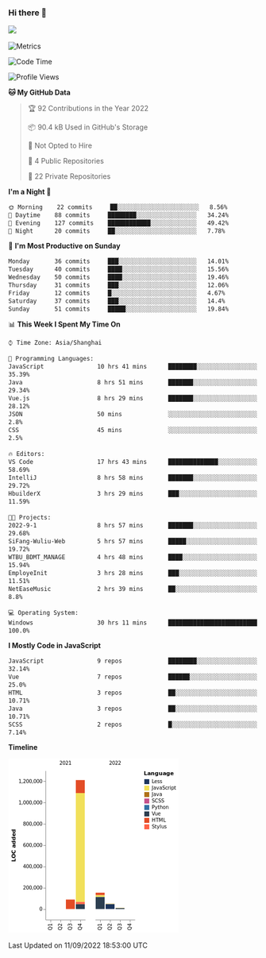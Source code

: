 ### Hi there 👋
![](https://github-readme-stats.vercel.app/api?username=Jamartin-create)

![Metrics](https://metrics.lecoq.io/Jamartin-create?template=classic&base.activity=0&base.community=0&base.repositories=0&isocalendar=1&calendar=1&languages=1&base=header%2C%20activity%2C%20community%2C%20repositories%2C%20metadata&base.indepth=false&base.hireable=false&isocalendar=false&isocalendar.duration=full-year&languages=false&languages.limit=8&languages.threshold=0%25&languages.other=false&languages.colors=github&languages.sections=most-used&languages.indepth=false&languages.analysis.timeout=15&languages.categories=markup%2C%20programming&languages.recent.categories=markup%2C%20programming&languages.recent.load=300&languages.recent.days=14&calendar=false&calendar.limit=1&config.timezone=Asia%2FShanghai)

<!--START_SECTION:waka-->
![Code Time](http://img.shields.io/badge/Code%20Time-105%20hrs%2025%20mins-blue)

![Profile Views](http://img.shields.io/badge/Profile%20Views-31-blue)

**🐱 My GitHub Data** 

> 🏆 92 Contributions in the Year 2022
 > 
> 📦 90.4 kB Used in GitHub's Storage 
 > 
> 🚫 Not Opted to Hire
 > 
> 📜 4 Public Repositories 
 > 
> 🔑 22 Private Repositories  
 > 
**I'm a Night 🦉** 

```text
🌞 Morning    22 commits     ██░░░░░░░░░░░░░░░░░░░░░░░   8.56% 
🌆 Daytime    88 commits     ████████░░░░░░░░░░░░░░░░░   34.24% 
🌃 Evening    127 commits    ████████████░░░░░░░░░░░░░   49.42% 
🌙 Night      20 commits     ██░░░░░░░░░░░░░░░░░░░░░░░   7.78%

```
📅 **I'm Most Productive on Sunday** 

```text
Monday       36 commits     ███░░░░░░░░░░░░░░░░░░░░░░   14.01% 
Tuesday      40 commits     ████░░░░░░░░░░░░░░░░░░░░░   15.56% 
Wednesday    50 commits     ████░░░░░░░░░░░░░░░░░░░░░   19.46% 
Thursday     31 commits     ███░░░░░░░░░░░░░░░░░░░░░░   12.06% 
Friday       12 commits     █░░░░░░░░░░░░░░░░░░░░░░░░   4.67% 
Saturday     37 commits     ███░░░░░░░░░░░░░░░░░░░░░░   14.4% 
Sunday       51 commits     █████░░░░░░░░░░░░░░░░░░░░   19.84%

```


📊 **This Week I Spent My Time On** 

```text
⌚︎ Time Zone: Asia/Shanghai

💬 Programming Languages: 
JavaScript               10 hrs 41 mins      ████████░░░░░░░░░░░░░░░░░   35.39% 
Java                     8 hrs 51 mins       ███████░░░░░░░░░░░░░░░░░░   29.34% 
Vue.js                   8 hrs 29 mins       ███████░░░░░░░░░░░░░░░░░░   28.12% 
JSON                     50 mins             ░░░░░░░░░░░░░░░░░░░░░░░░░   2.8% 
CSS                      45 mins             ░░░░░░░░░░░░░░░░░░░░░░░░░   2.5%

🔥 Editors: 
VS Code                  17 hrs 43 mins      ██████████████░░░░░░░░░░░   58.69% 
IntelliJ                 8 hrs 58 mins       ███████░░░░░░░░░░░░░░░░░░   29.72% 
HbuilderX                3 hrs 29 mins       ███░░░░░░░░░░░░░░░░░░░░░░   11.59%

🐱‍💻 Projects: 
2022-9-1                 8 hrs 57 mins       ███████░░░░░░░░░░░░░░░░░░   29.68% 
SiFang-Wuliu-Web         5 hrs 57 mins       █████░░░░░░░░░░░░░░░░░░░░   19.72% 
WTBU_BDMT_MANAGE         4 hrs 48 mins       ████░░░░░░░░░░░░░░░░░░░░░   15.94% 
EmployeInit              3 hrs 28 mins       ███░░░░░░░░░░░░░░░░░░░░░░   11.51% 
NetEaseMusic             2 hrs 39 mins       ██░░░░░░░░░░░░░░░░░░░░░░░   8.8%

💻 Operating System: 
Windows                  30 hrs 11 mins      █████████████████████████   100.0%

```

**I Mostly Code in JavaScript** 

```text
JavaScript               9 repos             ████████░░░░░░░░░░░░░░░░░   32.14% 
Vue                      7 repos             ██████░░░░░░░░░░░░░░░░░░░   25.0% 
HTML                     3 repos             ██░░░░░░░░░░░░░░░░░░░░░░░   10.71% 
Java                     3 repos             ██░░░░░░░░░░░░░░░░░░░░░░░   10.71% 
SCSS                     2 repos             █░░░░░░░░░░░░░░░░░░░░░░░░   7.14%

```


**Timeline**

![Chart not found](https://raw.githubusercontent.com/Jamartin-create/Jamartin-create/master/charts/bar_graph.png) 


 Last Updated on 11/09/2022 18:53:00 UTC
<!--END_SECTION:waka-->
